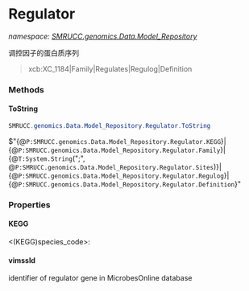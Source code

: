 ﻿# Regulator
_namespace: [SMRUCC.genomics.Data.Model_Repository](./index.md)_

调控因子的蛋白质序列
 > xcb:XC_1184|Family|Regulates|Regulog|Definition



### Methods

#### ToString
```csharp
SMRUCC.genomics.Data.Model_Repository.Regulator.ToString
```
$"{@``P:SMRUCC.genomics.Data.Model_Repository.Regulator.KEGG``}|{@``P:SMRUCC.genomics.Data.Model_Repository.Regulator.Family``}|{@``T:System.String``(";", @``P:SMRUCC.genomics.Data.Model_Repository.Regulator.Sites``)}|{@``P:SMRUCC.genomics.Data.Model_Repository.Regulator.Regulog``}|{@``P:SMRUCC.genomics.Data.Model_Repository.Regulator.Definition``}"


### Properties

#### KEGG
<(KEGG)species_code>:<locusTag>
#### vimssId
identifier of regulator gene in MicrobesOnline database
